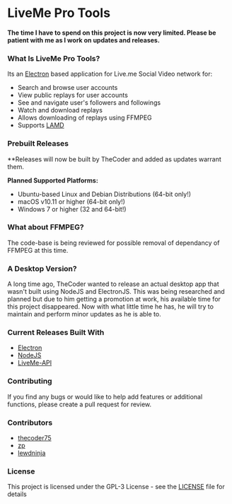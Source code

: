 # LiveMe Pro Tools

**The time I have to spend on this project is now very limited.  Please be patient with me as I work on updates and releases.**

### What Is LiveMe Pro Tools?
Its an [Electron](https://electronjs.org) based application for Live.me Social Video network for:
- Search and browse user accounts
- View public replays for user accounts
- See and navigate user's followers and followings
- Watch and download replays
- Allows downloading of replays using FFMPEG
- Supports [LAMD](https://thecoderstoolbox.com/lamd)

### Prebuilt Releases
**Releases will now be built by TheCoder and added as updates warrant them.

**Planned Supported Platforms:**
- Ubuntu-based Linux and Debian Distributions (64-bit only!)
- macOS v10.11 or higher (64-bit only!)
- Windows 7 or higher (32 and 64-bit!)

### What about FFMPEG?
The code-base is being reviewed for possible removal of dependancy of FFMPEG at this time.

### A Desktop Version?
A long time ago, TheCoder wanted to release an actual desktop app that wasn't built using NodeJS and ElectronJS.  This was being researched and planned but due to him getting a promotion at work, his available time for this project disappeared.  Now with what little time he has, he will try to maintain and perform minor updates as he is able to.

### Current Releases Built With
* [Electron](http://electron.atom.io)
* [NodeJS](http://nodejs.org)
* [LiveMe-API](https://thecoder75.github.io/liveme-api)

### Contributing
If you find any bugs or would like to help add features or additional functions, please create a pull request for review.  

### Contributors
* [thecoder75](https://notabug.com/thecoder75)
* [zp](https://github.com/zp)
* [lewdninja](https://github.com/lewdninja)

### License
This project is licensed under the GPL-3 License - see the [LICENSE](LICENSE) file for details

